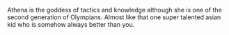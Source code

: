 Athena is the goddess of tactics and knowledge although she is one of the second generation of Olympians. Almost like that one super talented asian kid who is somehow always better than you.